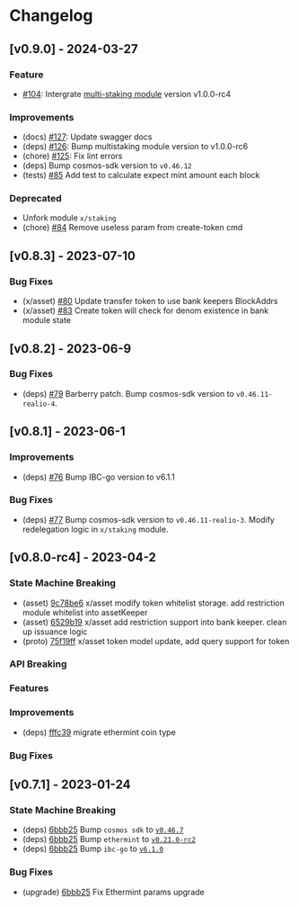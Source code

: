 <!--
Guiding Principles:

Changelogs are for humans, not machines.
There should be an entry for every single version.
The same types of changes should be grouped.
Versions and sections should be linkable.
The latest version comes first.
The release date of each version is displayed.
Mention whether you follow Semantic Versioning.

Usage:

Change log entries are to be added to the Unreleased section under the
appropriate stanza (see below). Each entry should ideally include a tag and
the Github issue reference in the following format:

* (<tag>) \#<issue-number> message

ex: - (upgrade) [#1](https://github.com/realiotech/realio-network/pull/3) Fix Asset types

The issue numbers will later be link-ified during the release process so you do
not have to worry about including a link manually, but you can if you wish.

Types of changes (Stanzas):

"Features" for new features.
"Improvements" for changes in existing functionality.
"Deprecated" for soon-to-be removed features.
"Bug Fixes" for any bug fixes.
"Client Breaking" for breaking CLI commands and REST routes used by end-users.
"API Breaking" for breaking exported APIs used by developers building on SDK.
"State Machine Breaking" for any changes that result in a different AppState given same genesisState and txList.

Ref: https://keepachangelog.com/en/1.0.0/
-->

# Changelog


## [v0.9.0] - 2024-03-27

### Feature

- [#104](https://github.com/realiotech/realio-network/pull/104):  Intergrate [multi-staking module](https://github.com/realiotech/multi-staking) version v1.0.0-rc4

### Improvements

- (docs) [#127](https://github.com/realiotech/realio-network/pull/127): Update swagger docs
- (deps) [#126](https://github.com/realiotech/realio-network/pull/126): Bump multistaking module version to v1.0.0-rc6
- (chore) [#125](https://github.com/realiotech/realio-network/pull/125): Fix lint errors
- (deps) Bump cosmos-sdk version to `v0.46.12`
- (tests) [#85](https://github.com/realiotech/realio-network/pull/85) Add test to calculate expect mint amount each block

### Deprecated

- Unfork module `x/staking`
- (chore) [#84](https://github.com/realiotech/realio-network/pull/84)  Remove useless param from create-token cmd

## [v0.8.3] - 2023-07-10

### Bug Fixes

- (x/asset) [#80](https://github.com/realiotech/realio-network/pull/80) Update transfer token to use bank keepers BlockAddrs
- (x/asset) [#83](https://github.com/realiotech/realio-network/pull/83) Create token will check for denom existence in bank module state

## [v0.8.2] - 2023-06-9

### Bug Fixes

- (deps) [#79](https://github.com/realiotech/realio-network/pull/79) Barberry patch. Bump cosmos-sdk version to `v0.46.11-realio-4`.

## [v0.8.1] - 2023-06-1

### Improvements

- (deps) [#76](https://github.com/realioteach/realio-network/pull/76) Bump IBC-go version to v6.1.1

### Bug Fixes

- (deps) [#77](https://github.com/realiotech/realio-network/pull/77) Bump cosmos-sdk version to `v0.46.11-realio-3`.
  Modify redelegation logic in `x/staking` module.

## [v0.8.0-rc4] - 2023-04-2

### State Machine Breaking
- (asset) [9c78be6](https://github.com/realiotech/realio-network/commit/9c78be67e8fc06997c07a5c84559d41f67cf196f) x/asset modify token whitelist storage. add restriction module whitelist into assetKeeper
- (asset) [6529b19](https://github.com/realiotech/realio-network/commit/6529b19cba0b7abfefb5d476c628a1fe4224f5e5) x/asset add restriction support into bank keeper. clean up issuance logic
- (proto) [75f19ff](https://github.com/realiotech/realio-network/commit/75f19ff86aeff854fa853f4e06d5f72cb3193324) x/asset token model update, add query support for token

### API Breaking

### Features

### Improvements
- (deps) [fffc39](https://github.com/realiotech/realio-network/commit/fffc39c10369ae12691d58dd936d0d7f481dc486) migrate ethermint coin type 

### Bug Fixes
## [v0.7.1] - 2023-01-24

### State Machine Breaking

- (deps) [6bbb25](https://github.com/realiotech/realio-network/commit/6bbb2584e1d855dba77cde49a415fd4dba282cb5) Bump `cosmos sdk` to [`v0.46.7`](https://github.com/realiotech/cosmos-sdk/releases/tag/v0.46.x-realio-alpha-0.6)
- (deps) [6bbb25](https://github.com/realiotech/realio-network/commit/6bbb2584e1d855dba77cde49a415fd4dba282cb5) Bump `ethermint` to [`v0.21.0-rc2`](https://github.com/evmos/ethermint/releases/tag/v0.21.0-rc1)
- (deps) [6bbb25](https://github.com/realiotech/realio-network/commit/6bbb2584e1d855dba77cde49a415fd4dba282cb5) Bump `ibc-go` to [`v6.1.0`](https://github.com/cosmos/ibc-go/releases/tag/v6.1.0)

### Bug Fixes

- (upgrade) [6bbb25](https://github.com/realiotech/realio-network/commit/6bbb2584e1d855dba77cde49a415fd4dba282cb5) Fix Ethermint params upgrade
